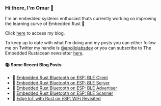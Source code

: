 ### Hi there, I'm Omar 👋

I'm an embedded systems enthusiast thats currently working on improving the learning curve of Embedded Rust 🦀

Click [here](https://apollolabsblog.hashnode.dev/) to access my blog.

To keep up to date with what I'm doing and my posts you can either follow me on Twitter my handle is [@apollolabsdev](https://twitter.com/apollolabsbin) or you can subscribe to The Embedded Rustacean newsletter [here](https://www.theembeddedrustacean.com/subscribe).

<!--
**apollolabsdev/apollolabsdev** is a ✨ _special_ ✨ repository because its `README.md` (this file) appears on your GitHub profile.

Here are some ideas to get you started:

- 🔭 I’m currently working on ...
- 🌱 I’m currently learning ...
- 👯 I’m looking to collaborate on ...
- 🤔 I’m looking for help with ...
- 💬 Ask me about ...
- 📫 How to reach me: ...
- 😄 Pronouns: ...
- ⚡ Fun fact: ...
-->


#### :books: Some Recent Blog Posts
<!-- BLOGPOSTS:START -->
 - 💫 [Embedded Rust Bluetooth on ESP: BLE Client](https://apollolabsblog.hashnode.dev/embedded-rust-bluetooth-on-esp-ble-client)
 - 🌮 [Embedded Rust Bluetooth on ESP: BLE Server](https://apollolabsblog.hashnode.dev/embedded-rust-bluetooth-on-esp-ble-server)
 - 💫 [Embedded Rust Bluetooth on ESP: BLE Advertiser](https://apollolabsblog.hashnode.dev/embedded-rust-bluetooth-on-esp-ble-advertiser)
 - 🚀 [Embedded Rust Bluetooth on ESP: BLE Scanner](https://apollolabsblog.hashnode.dev/embedded-rust-bluetooth-on-esp-ble-scanner)
 - 💫 [Edge IoT with Rust on ESP: WiFi Revisited](https://apollolabsblog.hashnode.dev/edge-iot-with-rust-on-esp-wifi-revisited)<!-- BLOGPOSTS:END -->
